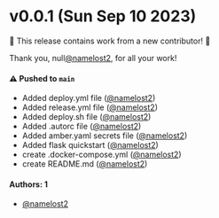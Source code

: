 # v0.0.1 (Sun Sep 10 2023)

:tada: This release contains work from a new contributor! :tada:

Thank you, null[@namelost2](https://github.com/namelost2), for all your work!

#### ⚠️ Pushed to `main`

- Added deploy.yml file ([@namelost2](https://github.com/namelost2))
- Added release.yml file ([@namelost2](https://github.com/namelost2))
- Added deploy.sh file ([@namelost2](https://github.com/namelost2))
- Added .autorc file ([@namelost2](https://github.com/namelost2))
- Added amber.yaml secrets file ([@namelost2](https://github.com/namelost2))
- Added flask quickstart ([@namelost2](https://github.com/namelost2))
- create .docker-compose.yml ([@namelost2](https://github.com/namelost2))
- create README.md ([@namelost2](https://github.com/namelost2))

#### Authors: 1

- [@namelost2](https://github.com/namelost2)
